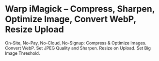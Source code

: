 # Warp iMagick – Compress, Sharpen, Optimize Image, Convert WebP, Resize Upload
On-Site, No-Pay, No-Cloud, No-Signup: Compress & Optimize Images. Convert WebP. Set JPEG Quality and Sharpen. Resize on Upload. Set Big Image Threshold.
